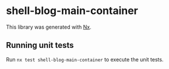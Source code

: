 # shell-blog-main-container

This library was generated with [Nx](https://nx.dev).

## Running unit tests

Run `nx test shell-blog-main-container` to execute the unit tests.
